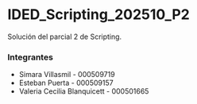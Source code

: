 # IDED_Scripting_202510_P2
Solución del parcial 2 de Scripting.
### Integrantes
- Simara Villasmil - 000509719
- Esteban Puerta - 000509157
- Valeria Cecilia Blanquicett - 000501665
